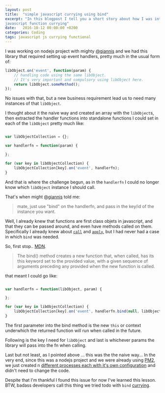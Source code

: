 ```yaml
---
layout: post
title:  "simple javascript currying using bind"
excerpt: "In this blogpost I tell you a short story about how I was introduced to
javascript function currying"
date:   2016-10-12 00:00:00 +0200
categories: Coding
tags: javascript js currying functional
---
```


I was working on nodejs project with mighty [@giannis](https://github.com/giannis) and we had this library that
required setting up event handlers, pretty much in the usual form of:

```javascript
libObject.on('event', function(param) {
    // handling code using the same libObject.
    // It's very important and compulsory using libObject here.
    return libObject.someMethod();
});
```

No issues with that, but a new business requirement lead us to need many
instances of that `libObject`.

I thought about it the naive way and created an array with the `libObject`s,
then extracted the handler functions into standalone functions I could set in each
of the `libObject` pretty much like:

```javascript

var libObjectCollection = {};

var handlerfn = function(param) {

};

for (var key in libObjectCollection) {
    libObjectCollection[key].on('event', handlerfn);
}
```

And that is where the challenge begun, as in the `handlerfn` I could no longer
know which `libObject` instance I should call.

That's when might [@giannis](https://github.com/giannis) told me:
> mate, just use "bind" on the handlerfn, and pass in the key/id of the instance
you want.

Well, I already knew that functions are first class objets in javascript, and that they
can be passed around, and even have methods called on them. Specifically I already
knew about [`call`](https://developer.mozilla.org/en-US/docs/Web/JavaScript/Reference/Global_Objects/Function/call)
and [`apply`](https://developer.mozilla.org/en-US/docs/Web/JavaScript/Reference/Global_Objects/Function/apply), 
but I had never had a case in which `bind` was needed.

So, first stop.. [MDN](https://developer.mozilla.org/en-US/docs/Web/JavaScript/Reference/Global_Objects/Function/bind).
> The bind() method creates a new function that, when called, has its this
keyword set to the provided value, with a given sequence of arguments preceding
any provided when the new function is called.

that meant I could go like:

```javascript

var handlerfn = function(libObject, param) {

};

for (var key in libObjectCollection) {
    libObjectCollection[key].on('event', handlerfn.bind(null, libObjectCollection[key], param));
}
```

The first parameter into the bind method is the new `this` or context underwhich the returned function
will run when called in the future.

Following is the key I need for `libObject` and last is whichever params the library will pass into 
the fn when calling.



Last but not least, as I pointed above ... this was the the naive way... In the 
very end, since this was a nodejs project and we were already using [PM2](http://pm2.keymetrics.io),
we just created n [different processes each with it's own configuration](http://pm2.keymetrics.io/docs/usage/application-declaration/) 
and didn't need to change the code.

Despite that I'm thankful I found this issue for now I've learned this lesson. BTW, badass developers
call this thing we tried todo with `bind` [currying](https://www.sitepoint.com/currying-in-functional-javascript/).


